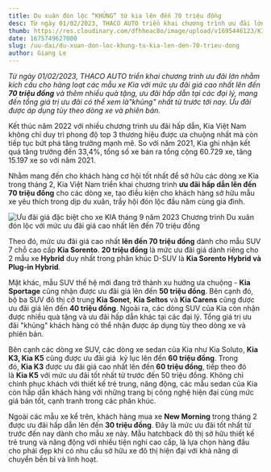 ```yaml
---
title: Du xuân đón lộc “KHỦNG” từ kia lên đến 70 triệu đồng
desc: Từ ngày 01/02/2023, THACO AUTO triển khai chương trình ưu đãi lớn nhằm kích cầu cho hàng loạt các mẫu xe Kia với mức ưu đãi giá cao nhất lên đến 70 triệu đồng và thêm nhiều quà tặng, ưu đãi hấp dẫn tại các đại lý, mang đến tổng giá trị ưu đãi có thể xem là“khủng” nhất từ trước tới nay.
thumb: https://res.cloudinary.com/dfhheac8o/image/upload/v1695446123/KIA/KIA%20Posts/kia-don-loc-du-xuan-thang-02_rvcrn5.webp
date: 1675749627000
slug: /uu-dai/du-xuan-don-loc-khung-tu-kia-len-den-70-trieu-dong
author: Giang Le
---
```


_Từ ngày 01/02/2023, THACO AUTO triển khai chương trình ưu đãi lớn nhằm kích cầu cho hàng loạt các mẫu xe Kia với mức ưu đãi giá cao nhất lên đến **70 triệu đồng** và thêm nhiều quà tặng, ưu đãi hấp dẫn tại các đại lý, mang đến tổng giá trị ưu đãi có thể xem là"khủng" nhất từ trước tới nay. Ưu đãi được áp dụng tùy theo dòng xe và phiên bản._

Kết thúc năm 2022 với nhiều chương trình ưu đãi hấp dẫn, Kia Việt Nam không chỉ duy trì phong độ top 3 thương hiệu được ưa chuộng nhất mà còn tiếp tục bứt phá tăng trưởng mạnh mẽ. So với năm 2021, Kia ghi nhận kết quả tăng trưởng đến 33,4%, tổng số xe bán ra tổng cộng 60.729 xe, tăng 15.197 xe so với năm 2021.

Nhằm mang đến cho khách hàng cơ hội tốt nhất để sở hữu các dòng xe Kia trong tháng 2, Kia Việt Nam triển khai chương trình **ưu đãi hấp dẫn lên đến 70 triệu đồng** cho các dòng xe, tạo điều kiện cho khách hàng sở hữu mẫu xe yêu thích trong dịp du xuân, trẩy hội đón lộc đầu năm cùng gia đình.

<div class="post-img-wrapper" style={{aspectRatio:1.776}}>
<Image src="https://res.cloudinary.com/dfhheac8o/image/upload/v1695446123/KIA/KIA%20Posts/kia-don-loc-du-xuan-thang-02-uu-dai-den-70-trieu_lpcubx.webp" alt="Ưu đãi giá đặc biệt cho xe KIA tháng 9 năm 2023" fill={true} />
<span class="post-img-title">Chương trình Du xuân đón lộc với mức ưu đãi giá cao nhất lên đến 70 triệu đồng</span>
</div>

Theo đó, mức ưu đãi giá cao nhất **lên đến 70 triệu đồng** dành cho mẫu SUV 7 chỗ cao cấp **Kia Sorento**. **20 triệu đồng** là mức ưu đãi giá dành riêng cho 2 mẫu xe **Hybrid** duy nhất trong phân khúc D-SUV là **Kia Sorento Hybrid và Plug-in Hybrid**.

Mặt khác, mẫu SUV thế hệ mới đang trở thành xu hướng ưa chuộng - **Kia Sportage** cũng nhận được ưu đãi giá lên đến **50 triệu đồng**. Bên cạnh đó, bộ ba SUV đô thị cỡ trung **Kia Sonet**, **Kia Seltos** và **Kia Carens** cũng được ưu đãi giá lên đến **40 triệu đồng**. Ngoài ra, các dòng SUV của Kia còn nhận được nhiều quà tặng và ưu đãi hấp dẫn khác tại các đại lý. Tổng giá trị ưu đãi "khủng" khách hàng có thể nhận được áp dụng tùy theo dòng xe và phiên bản.

Bên cạnh các dòng xe SUV, các dòng xe sedan của Kia như Kia Soluto, **Kia K3, Kia K5** cũng được ưu đãi giá  kỷ lục lên đến **60 triệu đồng**. Trong đó, **Kia K3** được ưu đãi giá cao nhất lên đến **60 triệu đồng**, tiếp theo đó là **Kia K5** với mức ưu đãi tốt nhất từ trước đến 50 triệu đồng. Không chỉ chinh phục khách với thiết kế trẻ trung, năng động, các mẫu sedan của Kia còn hấp dẫn khách hàng với những trang bị công nghệ hiện đại cùng mức giá bán tốt, cạnh tranh trong các phân khúc.

Ngoài các mẫu xe kể trên, khách hàng mua xe **New Morning** trong tháng 2 được ưu đãi hấp dẫn lên đến **30 triệu đồng**. Đây là mức ưu đãi tốt nhất từ trước đến nay dành cho mẫu xe này. Mẫu hatchback đô thị sở hữu thiết kế trẻ trung và năng động với nhiều tiện nghi cao cấp, là lựa chọn hàng đầu cho phái đẹp khi có nhu cầu sở hữu xe đô thị hiện đại với khả năng di chuyển bền bỉ và linh hoạt.
